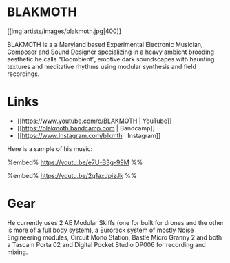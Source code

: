 # BLAKMOTH

[[img|artists/images/blakmoth.jpg|400]]

BLAKMOTH is a a Maryland based Experimental Electronic Musician, Composer and Sound Designer specializing in a heavy ambient brooding aesthetic he calls “Doombient”,  emotive dark soundscapes with haunting textures and meditative rhythms using modular synthesis and field recordings.

# Links

* [[https://www.youtube.com/c/BLAKMOTH | YouTube]]
* [[https://blakmoth.bandcamp.com | Bandcamp]]
* [[https://www.Instagram.com/blkmth | Instagram]]

Here is a sample of his music:

%embed% https://youtu.be/e7U-B3g-99M %%

%embed% https://youtu.be/2g1axJpizJk %%

# Gear

He currently uses 2 AE Modular Skiffs (one for built for drones and  the other is more of a full body system), a Eurorack system of mostly Noise Engineering modules, Circuit Mono Station, Bastle Micro Granny 2 and both a Tascam Porta 02 and Digital Pocket Studio DP006 for recording and mixing. 
